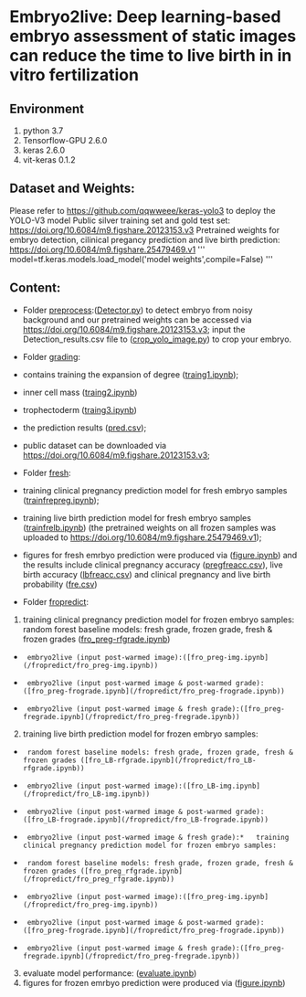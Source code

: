 
# Embryo2live: Deep learning-based embryo assessment of static images can reduce the time to live birth in in vitro fertilization

## Environment
1. python 3.7
2. Tensorflow-GPU 2.6.0
3. keras 2.6.0
4. vit-keras 0.1.2

## Dataset and Weights:
Please refer to https://github.com/qqwweee/keras-yolo3 to deploy the YOLO-V3 model
Public silver training set and gold test set: https://doi.org/10.6084/m9.figshare.20123153.v3 
Pretrained weights for embryo detection, cilinical pregancy prediction and live birth prediction: https://doi.org/10.6084/m9.figshare.25479469.v1
'''
model=tf.keras.models.load_model('model weights',compile=False)
'''

## Content: 
* Folder [preprocess](preprocess):([Detector.py](/preprocess/Detector.py)) to detect embryo from noisy background and our pretrained weights can be accessed via https://doi.org/10.6084/m9.figshare.20123153.v3; input the Detection_results.csv file to ([crop_yolo_image.py](/preprocess/crop_yolo_image.py)) to crop your embryo. 
 
* Folder [grading](grading):
*   contains training the expansion of degree ([traing1.ipynb](/grading/traing1.ipynb));
*   inner cell mass ([traing2.ipynb](/grading/traing2.ipynb))
*   trophectoderm ([traing3.ipynb](/grading/traing3.ipynb))
*   the prediction results ([pred.csv](/grading/pred.csv));
*   public dataset can be downloaded via https://doi.org/10.6084/m9.figshare.20123153.v3;

* Folder [fresh](fresh):
*   training clinical pregnancy prediction model for fresh embryo samples ([trainfrepreg.ipynb](/fresh/trainfrepreg.ipynb));
*   training live birth prediction model for fresh embryo samples ([trainfrelb.ipynb](/fresh/trainfrelb.ipynb)) (the pretrained weights on all frozen samples was uploaded to https://doi.org/10.6084/m9.figshare.25479469.v1);
*   figures for fresh emrbyo prediction were produced via ([figure.ipynb](/fresh/figure.ipynb)) and the results include clinical pregnancy accuracy ([pregfreacc.csv](/fresh/pregfreacc.csv)), live birth accuracy ([lbfreacc.csv](/fresh/lbfreacc.csv)) and clinical pregnancy and live birth probability ([fre.csv](/fresh/fre.csv))     


* Folder [fropredict](fropredict):
1.   training clinical pregnancy prediction model for frozen embryo samples: random forest baseline models: fresh grade, frozen grade, fresh & frozen grades ([fro_preg-rfgrade.ipynb](/fropredict/fro_preg-rfgrade.ipynb))
*      embryo2live (input post-warmed image):([fro_preg-img.ipynb](/fropredict/fro_preg-img.ipynb))
*      embryo2live (input post-warmed image & post-warmed grade):([fro_preg-frograde.ipynb](/fropredict/fro_preg-frograde.ipynb))
*      embryo2live (input post-warmed image & fresh grade):([fro_preg-fregrade.ipynb](/fropredict/fro_preg-fregrade.ipynb))
2.  training live birth prediction model for frozen embryo samples:
*      random forest baseline models: fresh grade, frozen grade, fresh & frozen grades ([fro_LB-rfgrade.ipynb](/fropredict/fro_LB-rfgrade.ipynb))
*      embryo2live (input post-warmed image):([fro_LB-img.ipynb](/fropredict/fro_LB-img.ipynb))
*      embryo2live (input post-warmed image & post-warmed grade):([fro_LB-frograde.ipynb](/fropredict/fro_LB-frograde.ipynb))
*      embryo2live (input post-warmed image & fresh grade):*   training clinical pregnancy prediction model for frozen embryo samples:
*      random forest baseline models: fresh grade, frozen grade, fresh & frozen grades ([fro_preg_rfgrade.ipynb](/fropredict/fro_preg_rfgrade.ipynb))
*      embryo2live (input post-warmed image):([fro_preg-img.ipynb](/fropredict/fro_preg-img.ipynb))
*      embryo2live (input post-warmed image & post-warmed grade):([fro_preg-frograde.ipynb](/fropredict/fro_preg-frograde.ipynb))
*      embryo2live (input post-warmed image & fresh grade):([fro_preg-fregrade.ipynb](/fropredict/fro_preg-fregrade.ipynb))
3.   evaluate model performance: ([evaluate.ipynb](/fropredict/evaluate.ipynb))
4.   figures for frozen emrbyo prediction were produced via ([figure.ipynb](/fropredict/figure.ipynb))
  


